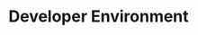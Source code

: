 <!-- placeholder file -- do not edit -->
<!-- will be replaced by the CI upon deployment -->

# Developer Environment